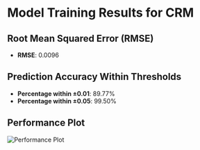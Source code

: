 # Model Training Results for CRM

## Root Mean Squared Error (RMSE)
- **RMSE**: 0.0096

## Prediction Accuracy Within Thresholds
- **Percentage within ±0.01**: 89.77%
- **Percentage within ±0.05**: 99.50%

## Performance Plot
![Performance Plot](../imgs/CRM.png)
